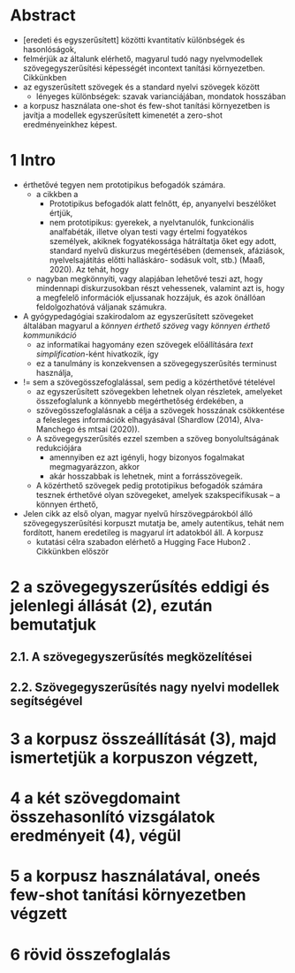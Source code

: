 # Abstract

* [eredeti és egyszerűsített] közötti kvantitatív különbségek és hasonlóságok,
* felmérjük az általunk elérhető, magyarul tudó nagy nyelvmodellek
  szövegegyszerűsítési képességét incontext tanítási környezetben. Cikkünkben
* az egyszerűsített szövegek és a standard nyelvi szövegek között 
  * lényeges különbségek: szavak varianciájában, mondatok hosszában
* a korpusz használata one-shot és few-shot tanítási környezetben is javítja a
  modellek egyszerűsített kimenetét a zero-shot eredményeinkhez képest.

# 1 Intro

* érthetővé tegyen nem prototipikus befogadók számára. 
  * a cikkben a 
    * Prototipikus befogadók alatt felnőtt, ép, anyanyelvi beszélőket értjük,
    * nem prototipikus: gyerekek, a nyelvtanulók, funkcionális analfabéták,
      illetve olyan testi vagy értelmi fogyatékos személyek, akiknek
      fogyatékossága hátráltatja őket egy adott, standard nyelvű diskurzus
      megértésében (demensek, afáziások, nyelvelsajátítás előtti halláskáro-
      sodásuk volt, stb.) (Maaß, 2020). Az tehát, hogy
  * nagyban megkönnyíti, vagy alapjában lehetővé teszi azt, hogy 
    mindennapi diskurzusokban részt vehessenek, valamint azt is, hogy a
    megfelelő információk eljussanak hozzájuk, és 
    azok önállóan feldolgozhatóvá váljanak számukra.
* A gyógypedagógiai szakirodalom az egyszerűsített szövegeket általában
  magyarul a _könnyen érthető szöveg_ vagy _könnyen érthető kommunikáció_
  * az informatikai hagyomány ezen szövegek előállítására _text
    simplification_-ként hivatkozik, így 
  * ez a tanulmány is konzekvensen a szövegegyszerűsítés terminust használja,
* != sem a szövegösszefoglalással, sem pedig a közérthetővé tételével
  * az egyszerűsített szövegekben lehetnek olyan részletek, amelyeket
    összefoglalunk a könnyebb megérthetőség érdekében, a 
  * szövegösszefoglalásnak a célja a szövegek hosszának csökkentése a
    felesleges információk elhagyásával (Shardlow (2014), Alva-Manchego és
    mtsai (2020)). 
  * A szövegegyszerűsítés ezzel szemben a szöveg bonyolultságának redukciójára
    * amennyiben ez azt igényli, hogy bizonyos fogalmakat megmagyarázzon, akkor
    * akár hosszabbak is lehetnek, mint a forrásszövegeik. 
  * A közérthető szövegek pedig prototipikus befogadók számára tesznek
    érthetővé olyan szövegeket, amelyek szakspecifikusak – a könnyen érthető,
* Jelen cikk az első olyan, magyar nyelvű hírszövegpárokból álló
  szövegegyszerűsítési korpuszt mutatja be, amely autentikus, tehát nem
  fordított, hanem eredetileg is magyarul írt adatokból áll. A korpusz
  * kutatási célra szabadon elérhető a Hugging Face Hubon2 . Cikkünkben először

# 2 a szövegegyszerűsítés eddigi és jelenlegi állását (2), ezután bemutatjuk 

## 2.1. A szövegegyszerűsítés megközelítései

## 2.2. Szövegegyszerűsítés nagy nyelvi modellek segítségével

# 3 a korpusz összeállítását (3), majd ismertetjük a korpuszon végzett, 

# 4 a két szövegdomaint összehasonlító vizsgálatok eredményeit (4), végül

# 5 a korpusz használatával, oneés few-shot tanítási környezetben végzett

# 6 rövid összefoglalás
